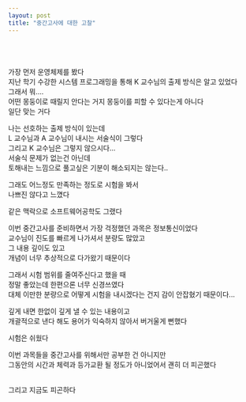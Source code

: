 ```yaml
---
layout: post
title: "중간고사에 대한 고찰"
---
```

<br><br><br>
가장 먼저 운영체제를 봤다<br>
지난 학기 수강한 시스템 프로그래밍을 통해 K 교수님의 출제 방식은 알고 있었다<br>
그래서 뭐....<br> 어떤 몽둥이로 때릴지 안다는 거지 몽둥이를 피할 수 있다는게 아니다<br>
일단 맞는 거다<br>

나는 선호하는 출제 방식이 있는데<br>
L 교수님과 A 교수님이 내시는 서술식이 그렇다<br>
그리고 K 교수님은 그렇지 않으시다...<br>
서술식 문제가 없는건 아닌데<br>
토해내는 느낌으로 풀고싶은 기분이 해소되지는 않는다..<br>

그래도 어느정도 만족하는 정도로 시험을 봐서<br>
나쁘진 않다고 느꼈다

같은 맥락으로 소프트웨어공학도 그랬다<br>

이번 중간고사를 준비하면서 가장 걱정했던 과목은 정보통신이었다<br>
교수님이 진도를 빠르게 나가셔서 분량도 많았고<br>
그 내용 깊이도 있고<br> 
개념이 너무 추상적으로 다가왔기 때문이다<br>

그래서 시험 범위를 줄여주신다고 했을 때<br>
정말 좋았는데 한편으론 너무 신경쓰였다<br>
대체 이만한 분량으로 어떻게 시험을 내시겠다는 건지 감이 안잡혔기 때문이다...<br>

깊게 내면 한없이 깊게 낼 수 있는 내용이고<br>
개괄적으로 낸다 해도 용어가 익숙하지 않아서 버거울게 뻔했다<br>

시험은 쉬웠다<br>


이번 과목들을 중간고사를 위해서만 공부한 건 아니지만<br>
그동안의 시간과 체력과 등가교환 될 정도가 아니었어서 괜히 더 피곤했다<br>

<br>
그리고 지금도 피곤하다



